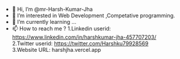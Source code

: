 - 👋 Hi, I’m @mr-Harsh-Kumar-Jha
- 👀 I’m interested in Web Development ,Competative programming.
- 🌱 I’m currently learning ...
- 📫 How to reach me ? 1.Linkedin userid: https://www.linkedin.com/in/harshkumar-jha-457707203/ <br>
                       2.Twitter userid: https://twitter.com/Harshku79928569 <br>
                       3.Website URL: harshjha.vercel.app
<!---
mr-Harsh-Kumar-Jha/mr-Harsh-Kumar-Jha is a ✨ special ✨ repository because its `README.md` (this file) appears on your GitHub profile.
You can click the Preview link to take a look at your changes.
--->
